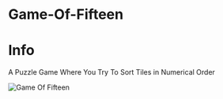 # Game-Of-Fifteen

# Info
A Puzzle Game Where You Try To Sort Tiles in Numerical Order

![Game Of Fifteen](Capture.png)
